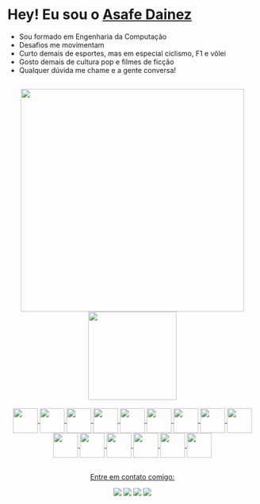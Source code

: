 # Hey! Eu sou o [Asafe Dainez](https://www.linkedin.com/in/asafedainez/)

- Sou formado em Engenharia da Computação
- Desafios me movimentam
- Curto demais de esportes, mas em especial ciclismo, F1 e vôlei
- Gosto demais de cultura pop e filmes de ficção
- Qualquer dúvida me chame e a gente conversa!

##

<div align="center">
  <a href="https://www.linkedin.com/in/asafedainez/" target="_blank">
  <img width="450em" src="https://github-readme-stats.vercel.app/api?username=asafedainez&show_icons=true&theme=dark&count_private=true&include_all_commits=true">
  <img height="178em" src="https://github-readme-stats.vercel.app/api/top-langs/?username=asafedainez&layout=demo&langs_count=10&theme=dark">
</div>
  
<div style="display: inline_block" align="center"><br>
  <img align="center" height="50" width="50" src="https://img.icons8.com/color/48/000000/console.png">
  <img align="center" height="50" width="50" src="https://img.icons8.com/color/48/000000/html-5--v1.png">
  <img align="center" height="50" width="50" src="https://img.icons8.com/color/48/000000/css3.png">
  <img align="center" height="50" width="50" src="https://img.icons8.com/color/344/react-native.png">
  <img align="center" height="50" width="50" src="https://img.icons8.com/color/344/redux.png">
  <img align="center" height="50" width="50" src="https://img.icons8.com/color/48/000000/javascript--v1.png">
  <img align="center" height="50" width="50" src="https://img.icons8.com/color/48/000000/typescript.png">
  <img align="center" height="50" width="50" src="https://img.icons8.com/fluency/48/000000/node-js.png">
  <img align="center" height="50" width="50" src="https://img.icons8.com/color/48/000000/c-sharp-logo-2.png">
  <img align="center" height="50" width="50" src="https://img.icons8.com/color/48/000000/mysql-logo.png">
  <img align="center" height="50" width="50" src="https://img.icons8.com/color/48/000000/mongodb.png">
  <img align="center" height="50" width="50" src="https://avatars.githubusercontent.com/u/17219288?s=200&v=4">
  <img align="center" height="50" width="50" src="https://pics.freeicons.io/uploads/icons/png/17839680241551942828-512.png">
  <img align="center" height="50" width="50" src="https://img.icons8.com/color/48/000000/docker.png">
  <!-- <img align="center" height="50" width="50" src=""> -->
  <img align="center" height="50" width="50" src="https://img.icons8.com/color/48/000000/git.png">
</div>

  ##
  
<div align="center">
  <p>
  Entre em contato comigo:
  </p>
  <a href="https://www.linkedin.com/in/asafedainez/" target="_blank"><img src="https://img.shields.io/badge/-LinkedIn-%230077B5?style=for-the-badge&logo=linkedin&logoColor=white" target="_blank"></a> 
  <a href="mailto:asafe.sousa@gmail.com"><img src="https://img.shields.io/badge/Gmail-D14836?style=for-the-badge&logo=gmail&logoColor=white"></a> 
  <a href="mailto:asafedainez@outlook.com"><img src="https://img.shields.io/badge/Microsoft_Outlook-0078D4?style=for-the-badge&logo=microsoft-outlook&logoColor=white"></a> 
  <a href="https://www.instagram.com/asafedainez/" target="_blank"><img src="https://img.shields.io/badge/Instagram-E4405F?style=for-the-badge&logo=instagram&logoColor=white" target="_blank"></a> 
  
  <a href="https://www.linkedin.com/in/asafedainez/" target="_blank">
    
  <!-- ![Snake animation](https://github.com/asafedainez/asafedainez/blob/output/github-contribution-grid-snake.svg) -->
</div>
  
  
